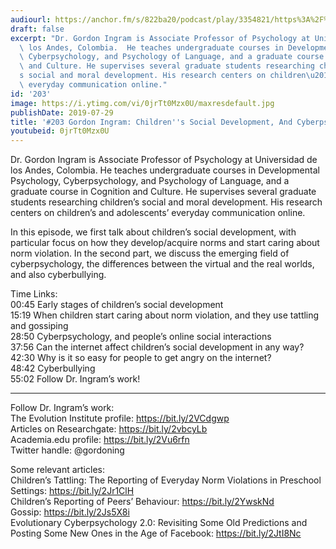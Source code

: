 ```yaml
---
audiourl: https://anchor.fm/s/822ba20/podcast/play/3354821/https%3A%2F%2Fd3ctxlq1ktw2nl.cloudfront.net%2Fproduction%2F2019-4-24%2F15848325-44100-2-c2f1d11f6e0e8.m4a
draft: false
excerpt: "Dr. Gordon Ingram is Associate Professor of Psychology at Universidad de\
  \ los Andes, Colombia.  He teaches undergraduate courses in Developmental Psychology,\
  \ Cyberpsychology, and Psychology of Language, and a graduate course in Cognition\
  \ and Culture. He supervises several graduate students researching children\u2019\
  s social and moral development. His research centers on children\u2019s and adolescents\u2019\
  \ everyday communication online."
id: '203'
image: https://i.ytimg.com/vi/0jrTt0Mzx0U/maxresdefault.jpg
publishDate: 2019-07-29
title: '#203 Gordon Ingram: Children''s Social Development, And Cyberpsychology'
youtubeid: 0jrTt0Mzx0U
---
```

<div class="timelinks">

Dr. Gordon Ingram is Associate Professor of Psychology at Universidad de los Andes, Colombia.  He teaches undergraduate courses in Developmental Psychology, Cyberpsychology, and Psychology of Language, and a graduate course in Cognition and Culture. He supervises several graduate students researching children’s social and moral development. His research centers on children’s and adolescents’ everyday communication online.

In this episode, we first talk about children’s social development, with particular focus on how they develop/acquire norms and start caring about norm violation. In the second part, we discuss the emerging field of cyberpsychology, the differences between the virtual and the real worlds, and also cyberbullying.

Time Links:  
<time>00:45</time> Early stages of children’s social development  
<time>15:19</time> When children start caring about norm violation, and they use tattling and gossiping   
<time>28:50</time> Cyberpsychology, and people’s online social interactions                                                  
<time>37:56</time> Can the internet affect children’s social development in any way?                                              
<time>42:30</time> Why is it so easy for people to get angry on the internet?                                                         
<time>48:42</time> Cyberbullying             
<time>55:02</time> Follow Dr. Ingram’s work!

---

Follow Dr. Ingram’s work:  
The Evolution Institute profile: https://bit.ly/2VCdgwp  
Articles on Researchgate: https://bit.ly/2vbcyLb  
Academia.edu profile: https://bit.ly/2Vu6rfn  
Twitter handle: @gordoning

Some relevant articles:  
Children’s Tattling: The Reporting of Everyday Norm Violations in Preschool Settings: https://bit.ly/2Jr1ClH  
Children’s Reporting of Peers’ Behaviour: https://bit.ly/2YwskNd  
Gossip: https://bit.ly/2Js5X8i  
Evolutionary Cyberpsychology 2.0: Revisiting Some Old Predictions and Posting Some New Ones in the Age of Facebook: https://bit.ly/2JtI8Nc
</div>

